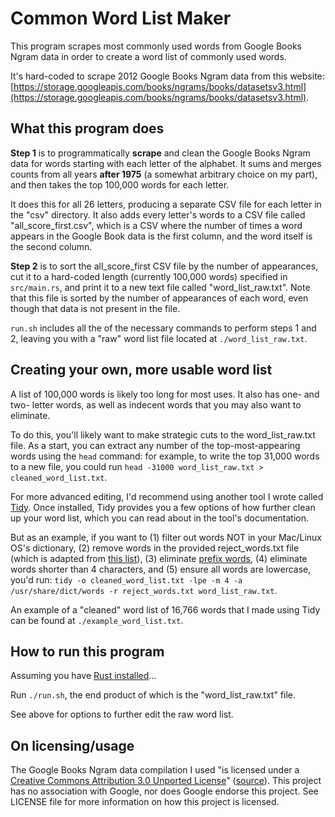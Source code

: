 # Common Word List Maker

This program scrapes most commonly used words from Google Books Ngram data in order to create a word list of commonly used words. 

It's hard-coded to scrape 2012 Google Books Ngram data from this website: [https://storage.googleapis.com/books/ngrams/books/datasetsv3.html](https://storage.googleapis.com/books/ngrams/books/datasetsv3.html).

## What this program does

**Step 1** is to programmatically **scrape** and clean the Google Books Ngram data for words starting with each letter of the alphabet. It sums and merges counts from all years **after 1975** (a somewhat arbitrary choice on my part), and then takes the top 100,000 words for each letter. 

It does this for all 26 letters, producing a separate CSV file for each letter in the "csv" directory. It also adds every letter's words to a CSV file called "all_score_first.csv", which is a CSV where the number of times a word appears in the Google Book data is the first column, and the word itself is the second column.

**Step 2** is to sort the all_score_first CSV file by the number of appearances, cut it to a hard-coded length (currently 100,000 words) specified in `src/main.rs`, and print it to a new text file called "word_list_raw.txt". Note that this file is sorted by the number of appearances of each word, even though that data is not present in the file. 

`run.sh` includes all the of the necessary commands to perform steps 1 and 2, leaving you with a "raw" word list file located at `./word_list_raw.txt`.

## Creating your own, more usable word list

A list of 100,000 words is likely too long for most uses. It also has one- and two- letter words, as well as indecent words that you may also want to eliminate.

To do this, you'll likely want to make strategic cuts to the word_list_raw.txt file. As a start, you can extract any number of the top-most-appearing words using the `head` command: for example, to write the top 31,000 words to a new file, you could run `head -31000 word_list_raw.txt > cleaned_word_list.txt`. 

For more advanced editing, I'd recommend using another tool I wrote called [Tidy](https://github.com/sts10/tidy/). Once installed, Tidy provides you a few options of how further clean up your word list, which you can read about in the tool's documentation.

But as an example, if you want to (1) filter out words NOT in your Mac/Linux OS's dictionary, (2) remove words in the provided reject_words.txt file (which is adapted from [this list](https://gist.github.com/micahflee/99809514a6b8556ea4dc)), (3) eliminate [prefix words](https://en.wikipedia.org/wiki/Prefix_code), (4) eliminate words shorter than 4 characters, and (5) ensure all words are lowercase, you'd run: `tidy -o cleaned_word_list.txt -lpe -m 4 -a /usr/share/dict/words -r reject_words.txt word_list_raw.txt`.

An example of a "cleaned" word list of 16,766 words that I made using Tidy can be found at `./example_word_list.txt`.

## How to run this program 

Assuming you have [Rust installed](https://www.rust-lang.org/tools/install)...

Run `./run.sh`, the end product of which is the "word_list_raw.txt" file.

See above for options to further edit the raw word list.

## On licensing/usage

The Google Books Ngram data compilation I used "is licensed under a [Creative Commons Attribution 3.0 Unported License](http://creativecommons.org/licenses/by/3.0/)" ([source](https://storage.googleapis.com/books/ngrams/books/datasetsv3.html)). This project has no association with Google, nor does Google endorse this project. See LICENSE file for more information on how this project is licensed.
